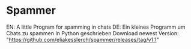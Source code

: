 # Spammer
EN: A little Program for spamming in chats
DE: Ein kleines Programm um Chats zu spammen
In Python geschrieben
Download newest Version: "https://github.com/eliakesslerch/spammer/releases/tag/v1.1"
